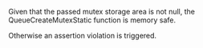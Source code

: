 Given that the passed mutex storage area is not null, the QueueCreateMutexStatic
function is memory safe.

Otherwise an assertion violation is triggered.
